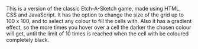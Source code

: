 This is a version of the classic Etch-A-Sketch game, made using HTML, CSS and JavaScript. It has the option to change the size of the grid up to 100 x 100, and to select any colour to fill the cells with. Also it has a gradient effect, so the more times you hover over a cell the darker the chosen colour will get, until the limit of 10 times is reached when the cell with be coloured completely black. 